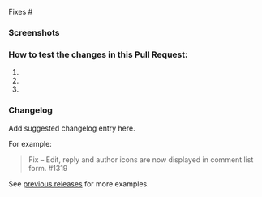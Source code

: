 <!-- Reference any related issues or PRs here -->
Fixes #

<!-- Briefly describe the issue or problem that this PR solves. -->

<!-- Explain your fix - how it addresses the problem, what else might be affected, any risks etc. -->

<!-- Don't forget to update the title with something descriptive. -->

### Screenshots
<!-- If your change has a visual component, add a screenshot here. A "before" screenshot would also be helpful. -->

### How to test the changes in this Pull Request:
<!-- Add detailed instructions for how to test that this PR fixes the issue, and confirm that it doesn't break any other features :) -->

1.
2.
3.

### Changelog

Add suggested changelog entry here.

For example:

> Fix – Edit, reply and author icons are now displayed in comment list form. #1319

See [previous releases](https://github.com/woocommerce/storefront/releases) for more examples.
